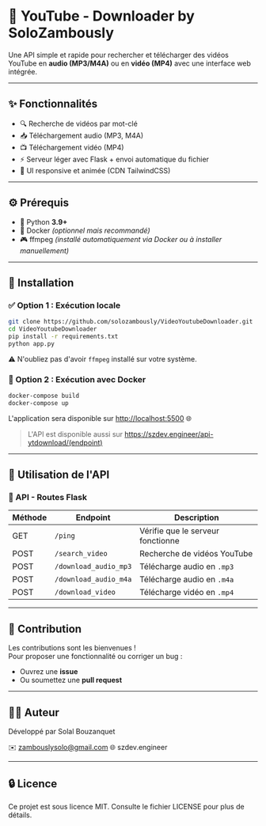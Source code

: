 # 📅 YouTube - Downloader by SoloZambously

Une API simple et rapide pour rechercher et télécharger des vidéos YouTube en **audio (MP3/M4A)** ou en **vidéo (MP4)** avec une interface web intégrée.  

---

## ✨ Fonctionnalités

- 🔍 Recherche de vidéos par mot-clé
- 📥 Téléchargement audio (MP3, M4A)
- 📺 Téléchargement vidéo (MP4)
- ⚡ Serveur léger avec Flask + envoi automatique du fichier
- 🎨 UI responsive et animée (CDN TailwindCSS)

---

## ⚙️ Prérequis

- 🐍 Python **3.9+**
- 🐳 Docker *(optionnel mais recommandé)*
- 🎮 ffmpeg *(installé automatiquement via Docker ou à installer manuellement)*

---

## 🚀 Installation

### ✅ Option 1 : Exécution locale

```bash
git clone https://github.com/solozambously/VideoYoutubeDownloader.git
cd VideoYoutubeDownloader
pip install -r requirements.txt
python app.py
```

⚠️ N'oubliez pas d'avoir `ffmpeg` installé sur votre système.

### 🐳 Option 2 : Exécution avec Docker

```bash
docker-compose build
docker-compose up
```

L'application sera disponible sur [http://localhost:5500](http://localhost:5500) 🌐

> L'API est disponible aussi sur https://szdev.engineer/api-ytdownload/(endpoint)

---

## 📱 Utilisation de l'API

### 🔌 API - Routes Flask

| Méthode | Endpoint                | Description                     |
|---------|-------------------------|---------------------------------|
| GET     | `/ping`                | Vérifie que le serveur fonctionne |
| POST    | `/search_video`        | Recherche de vidéos YouTube      |
| POST    | `/download_audio_mp3`  | Télécharge audio en `.mp3`       |
| POST    | `/download_audio_m4a`  | Télécharge audio en `.m4a`       |
| POST    | `/download_video`      | Télécharge vidéo en `.mp4`       |


---

## 🤝 Contribution

Les contributions sont les bienvenues !  
Pour proposer une fonctionnalité ou corriger un bug :
- Ouvrez une **issue**
- Ou soumettez une **pull request**

---

## 🧑‍💻 Auteur

Développé par Solal Bouzanquet

✉️ zambouslysolo@gmail.com
🌐 szdev.engineer

---

## 🔒 Licence

Ce projet est sous licence MIT.
Consulte le fichier LICENSE pour plus de détails.

